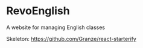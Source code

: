 # RevoEnglish

A website for managing English classes

Skeleton: https://github.com/Granze/react-starterify
